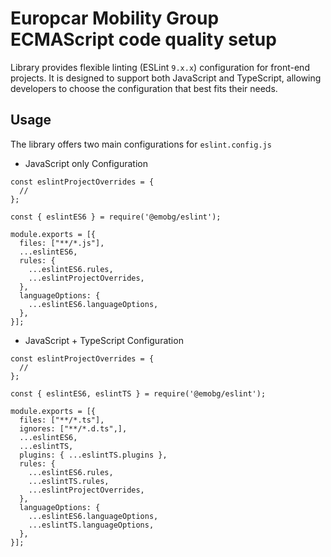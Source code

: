 # Europcar Mobility Group ECMAScript code quality setup
Library provides flexible linting (ESLint `9.x.x`) configuration for front-end projects. 
It is designed to support both JavaScript and TypeScript, allowing developers to choose the configuration that best fits their needs.

## Usage
The library offers two main configurations for `eslint.config.js`
- JavaScript only Configuration

```JS
const eslintProjectOverrides = {
  //
};

const { eslintES6 } = require('@emobg/eslint');

module.exports = [{
  files: ["**/*.js"],
  ...eslintES6,
  rules: {
    ...eslintES6.rules,
    ...eslintProjectOverrides,
  },
  languageOptions: {
    ...eslintES6.languageOptions,
  },
}];
```

- JavaScript + TypeScript Configuration

```JS
const eslintProjectOverrides = {
  //
};

const { eslintES6, eslintTS } = require('@emobg/eslint');

module.exports = [{
  files: ["**/*.ts"],
  ignores: ["**/*.d.ts",],
  ...eslintES6,
  ...eslintTS,
  plugins: { ...eslintTS.plugins },
  rules: {
    ...eslintES6.rules,
    ...eslintTS.rules,
    ...eslintProjectOverrides,
  },
  languageOptions: {
    ...eslintES6.languageOptions,
    ...eslintTS.languageOptions,
  },
}];
```

